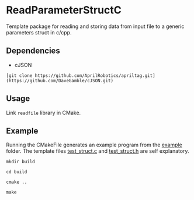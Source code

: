 # ReadParameterStructC

Template package for reading and storing data from input file to a generic parameters struct in c/cpp.

## Dependencies
- cJSON
```
[git clone https://github.com/AprilRobotics/apriltag.git](https://github.com/DaveGamble/cJSON.git)
```

## Usage 
Link ```readfile``` library in CMake.


## Example
Running the CMakeFile generates an example program from the [example](example) folder. 
The template files [test_struct.c](src/test_struct.c) and [test_struct.h](inlude/test_struct.h) are self explanatory.

```console
mkdir build
```
```console
cd build
```
```console
cmake ..
```
```console
make
```
